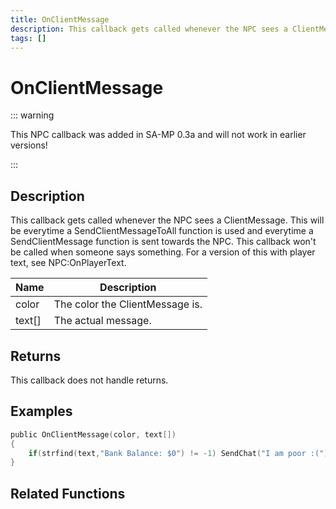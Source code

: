 ```yaml
---
title: OnClientMessage
description: This callback gets called whenever the NPC sees a ClientMessage.
tags: []
---
```


# OnClientMessage

<TagLinks />

::: warning

This NPC callback was added in SA-MP 0.3a and will not work in earlier versions!

:::

## Description

This callback gets called whenever the NPC sees a ClientMessage. This will be everytime a SendClientMessageToAll function is used and everytime a SendClientMessage function is sent towards the NPC. This callback won't be called when someone says something. For a version of this with player text, see NPC:OnPlayerText.

| Name   | Description                     |
| ------ | ------------------------------- |
| color  | The color the ClientMessage is. |
| text[] | The actual message.             |

## Returns

This callback does not handle returns.

## Examples

```c
public OnClientMessage(color, text[])
{
    if(strfind(text,"Bank Balance: $0") != -1) SendChat("I am poor :(");
}
```

## Related Functions
